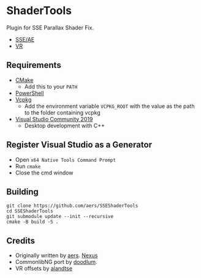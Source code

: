 # ShaderTools

Plugin for SSE Parallax Shader Fix.
  * [SSE/AE](https://www.nexusmods.com/skyrimspecialedition/mods/70760)
  * [VR](https://www.nexusmods.com/skyrimspecialedition/mods/62090)

## Requirements
* [CMake](https://cmake.org/)
	* Add this to your `PATH`
* [PowerShell](https://github.com/PowerShell/PowerShell/releases/latest)
* [Vcpkg](https://github.com/microsoft/vcpkg)
	* Add the environment variable `VCPKG_ROOT` with the value as the path to the folder containing vcpkg
* [Visual Studio Community 2019](https://visualstudio.microsoft.com/)
	* Desktop development with C++

## Register Visual Studio as a Generator
* Open `x64 Native Tools Command Prompt`
* Run `cmake`
* Close the cmd window

## Building
```
git clone https://github.com/aers/SSEShaderTools
cd SSEShaderTools
git submodule update --init --recursive
cmake -B build -S .
```

## Credits
* Originally written by [aers](https://github.com/aers/SSEShaderTools). [Nexus](https://www.nexusmods.com/skyrimspecialedition/mods/31963)
* CommonlibNG port by [doodlum](https://github.com/doodlum).
* VR offsets by [alandtse](https://github.com/alandtse)

